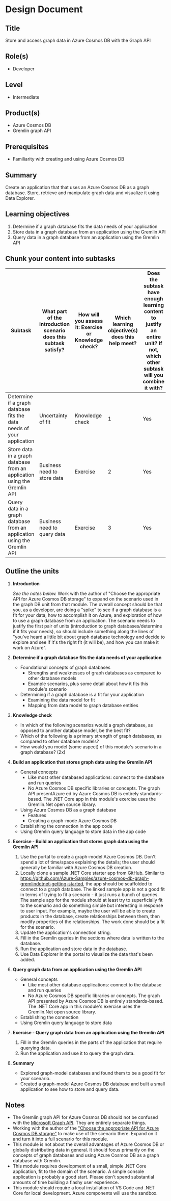 # Design Document

## Title

Store and access graph data in Azure Cosmos DB with the Graph API

## Role(s)

- Developer

## Level

- Intermediate

## Product(s)

- Azure Cosmos DB
- Gremlin graph API

## Prerequisites

- Familiarity with creating and using Azure Cosmos DB

## Summary

Create an application that that uses an Azure Cosmos DB as a graph database. Store, retrieve and manipulate graph data and visualize it using Data Explorer.

## Learning objectives

1. Determine if a graph database fits the data needs of your application
1. Store data in a graph database from an application using the Gremlin API
1. Query data in a graph database from an application using the Gremlin API

## Chunk your content into subtasks

| Subtask                                                                  | What part of the introduction scenario does this subtask satisfy? | How will you assess it: **Exercise or Knowledge check**? | Which learning objective(s) does this help meet? | Does the subtask have enough learning content to justify an entire unit? If not, which other subtask will you combine it with? |
|--------------------------------------------------------------------------|-------------------------------------------------------------------|----------------------------------------------------------|--------------------------------------------------|--------------------------------------------------------------------------------------------------------------------------------|
| Determine if a graph database fits the data needs of your application    | Uncertainty of fit                                                | Knowledge check                                          | 1                                                | Yes                                                                                                                            |
| Store data in a graph database from an application using the Gremlin API | Business need to store data                                       | Exercise                                                 | 2                                                | Yes                                                                                                                            |
| Query data in a graph database from an application using the Gremlin API | Business need to query data                                       | Exercise                                                 | 3                                                | Yes                                                                                                                            |

## Outline the units

1. **Introduction**

    *See the notes below.* Work with the author of "Choose the appropriate API for Azure Cosmos DB storage" to expand on the scenario used in the graph DB unit from that module. The overall concept should be that you, as a developer, are doing a "spike" to see if a graph database is a fit for your data, how to accomplish it on Azure, and exploration of how to use a graph database from an application. The scenario needs to justify the first pair of units (introduction to graph databases/determine if it fits your needs), so should include something along the lines of "you've heard a little bit about graph database technology and decide to explore and see if it's the right fit (it will be), and how you can make it work on Azure".

1. **Determine if a graph database fits the data needs of your application**

    - Foundational concepts of graph databases
        - Strengths and weaknesses of graph databases as compared to other database models
        - Example scenarios, plus some detail about how it fits this module's scenario
    - Determining if a graph database is a fit for your application
        - Examining the data model for fit
        - Mapping from data model to graph database entities

1. **Knowledge check**

    - In which of the following scenarios would a graph database, as opposed to another database model, be the best fit?
    - Which of the following is a primary strength of graph databases, as compared to other database models?
    - How would you model (some aspect) of this module's scenario in a graph database? (2x)

1. **Build an application that stores graph data using the Gremlin API**

    - General concepts
        - Like most other databased applications: connect to the database and run queries
        - No Azure Cosmos DB specific libraries or concepts. The graph API presentAzure ed by Azure Cosmos DB is entirely standards-based. The .NET Core app in this module's exercise uses the Gremlin.Net open source library.
    - Using Azure Cosmos DB as a graph database
        - Features
        - Creating a graph-mode Azure Cosmos DB
    - Establishing the connection in the app code
    - Using Gremlin query language to store data in the app code

1. **Exercise - Build an application that stores graph data using the Gremlin API**

    1. Use the portal to create a graph-model Azure Cosmos DB. Don't spend a lot of time/space explaining the details; the user should generally be familiar with Azure Cosmos DB creation.
    1. Locally clone a sample .NET Core starter app from GitHub. Similar to https://github.com/Azure-Samples/azure-cosmos-db-graph-gremlindotnet-getting-started, the app should be scaffolded to connect to a graph database. The linked sample app is not a good fit in terms of trying to fit a scenario - it just runs a bunch of queries. The sample app for the module should at least try to superficially fit to the scenario and do something simple but interesting in response to user input. For example, maybe the user will be able to create products in the database, create relationships between them, then modify properties of the relationships. The work done should be a fit for the scenario.
    1. Update the application's connection string.
    1. Fill in the Gremlin queries in the sections where data is written to the database.
    1. Run the application and store data in the database.
    1. Use Data Explorer in the portal to visualize the data that's been added.

1. **Query graph data from an application using the Gremlin API**

    - General concepts
        - Like most other database applications: connect to the database and run queries
        - No Azure Cosmos DB specific libraries or concepts. The graph API presented by Azure Cosmos DB is entirely standards-based. The .NET Core app in this module's exercise uses the Gremlin.Net open source library.
    - Establishing the connection
    - Using Gremlin query language to store data

1. **Exercise - Query graph data from an application using the Gremlin API**

    1. Fill in the Gremlin queries in the parts of the application that require querying data.
    1. Run the application and use it to query the graph data.

1. **Summary**

    - Explored graph-model databases and found them to be a good fit for your scenario.
    - Created a graph-model Azure Cosmos DB database and built a small application to see how to store and query data.

## Notes
- The Gremlin graph API for Azure Cosmos DB should not be confused with the [Microsoft Graph API](https://developer.microsoft.com/graph). They are entirely separate things.
- Working with the author of the ["Choose the appropriate API for Azure Cosmos DB storage"](https://microsoft.sharepoint.com/:w:/t/ContentMaster-IgniteTripleCrown/EcJpzJlc9wFJuYKrsLkJjL8BuRqXZlGCSXVwKDMEruXG2A?e=Mczfwb) to make use of the scenario there. Expand on it and turn it into a full scenario for this module.
- This module is not about the overall advantages of Azure Cosmos DB or globally distributing data in general. It should focus primarily on the concepts of graph databases and using Azure Cosmos DB as a graph database with Gremlin.
- This module requires development of a small, simple .NET Core application, fit to the domain of the scenario. A simple console application is probably a good start. Please don't spend substantial amounts of time building a flashy user experience.
- This module should require a local installation of VS Code and .NET Core for local development. Azure components will use the sandbox.
